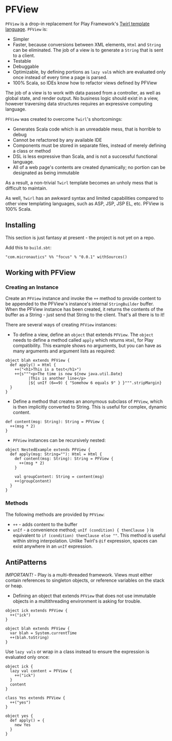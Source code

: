 # PFView #

`PFView` is a drop-in replacement for Play Framework's [Twirl template language](https://github.com/playframework/twirlhttps://github.com/playframework/twirl).
`PFView` is:

 * Simpler
 * Faster, because conversions between XML elements, `Html` and `String` can be eliminated. The job of a view is to generate a `String` that is sent to a client.
 * Testable
 * Debuggable
 * Optimizable, by defining portions as `lazy val`s which are evaluated only once instead of every time a page is parsed.
 * 100% Scala, so IDEs know how to refactor views defined by PFView

The job of a view is to work with data passed from a controller, as well as global state, and render output.
No business logic should exist in a view, however traversing data structures requires an expressive computing language.

`PFView` was created to overcome `Twirl`'s shortcomings:
 * Generates Scala code which is an unreadable mess, that is horrible to debug
 * Cannot be refactored by any available IDE
 * Components must be stored in separate files, instead of merely defining a class or method
 * DSL is less expressive than Scala, and is not a successful functional language.
 * All of a web page's contents are created dynamically; no portion can be designated as being immutable

As a result, a non-trivial `Twirl` template becomes an unholy mess that is difficult to maintain.

As well, `Twirl` has an awkward syntax and limited capabilities compared to other view templating languages, such as ASP, JSP, JSP EL, etc.
PFView is 100% Scala.

## Installing ##
This section is just fantasy at present - the project is not yet on a repo.

Add this to `build.sbt`:

    "com.micronautics" %% "focus" % "0.0.1" withSources()

## Working with PFView ##
### Creating an Instance ###
Create an `PFView` instance and invoke the `++` method to provide content to be appended to the PFView's instance's internal `StringBuilder` buffer.
When the PFView instance has been created, it returns the contents of the buffer as a String - just send that String to the client.
That's all there is to it!

There are several ways of creating `PFView` instances:

 * To define a view, define an `object` that extends `PFView`.
    The `object` needs to define a method called `apply` which returns `Html`, for Play compatibility. This example shows  no arguments, but you can have as many arguments and argument lists as required:
````
object blah extends PFView {
  def apply() = Html {
    ++("<h1>This is a test</h1>")
    ++{s"""<p>The time is now ${new java.util.Date}
          |This is another line</p>
          |${ unIf (6==9) { "Somehow 6 equals 9" } }""".stripMargin}
  }
}
````

 * Define a method that creates an anonymous subclass of `PFView`, which is then implicitly converted to String. This is useful for complex, dynamic content.

````
def content(msg: String): String = PFView {
  ++(msg * 2)
}
````

* `PFView` instances can be recursively nested:
````
object NestedExample extends PFView {
  def apply(msg: String=""): Html = Html {
    def content(msg: String): String = PFView {
      ++(msg * 2)
    }

    val groupContent: String = content(msg)
    ++(groupContent)
  }
}
````

### Methods ###
The following methods are provided by `PFView`:

 * `++` - adds content to the buffer
 * `unIf` - a convenience method; `unIf (condition) { thenClause }` is equivalent to `if (condition) thenClause else ""`.
This method is useful within string interpolation. Unlike Twirl's `@if` expression, spaces can exist anywhere in an `unIf` expression.

## AntiPatterns ##
*IMPORTANT!* - Play is a multi-threaded framework. Views must either contain references to singleton objects, or reference variables on the stack or heap.

 * Defining an object that extends `PFView` that does not use immutable objects in a multithreading environment is asking for trouble.

````
object ick extends PFView {
  ++("ick")
}

object blah extends PFView {
  var blah = System.currentTime
  ++(blah.toString)
}
````

Use `lazy vals` or wrap in a class instead to ensure the expression is evaluated only once:

````
object ick {
  lazy val content = PFView {
    ++("ick")
  }
  content
}

class Yes extends PFView {
  ++("yes")
}

object yes {
  def apply() = {
    new Yes
  }
}
````

